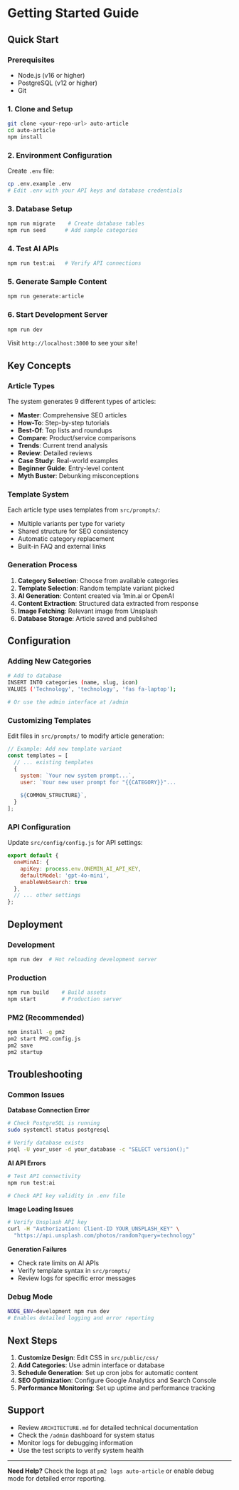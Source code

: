# Getting Started Guide

## Quick Start

### Prerequisites
- Node.js (v16 or higher)
- PostgreSQL (v12 or higher)
- Git

### 1. Clone and Setup
```bash
git clone <your-repo-url> auto-article
cd auto-article
npm install
```

### 2. Environment Configuration
Create `.env` file:
```bash
cp .env.example .env
# Edit .env with your API keys and database credentials
```

### 3. Database Setup
```bash
npm run migrate    # Create database tables
npm run seed      # Add sample categories
```

### 4. Test AI APIs
```bash
npm run test:ai   # Verify API connections
```

### 5. Generate Sample Content
```bash
npm run generate:article
```

### 6. Start Development Server
```bash
npm run dev
```

Visit `http://localhost:3000` to see your site!

## Key Concepts

### Article Types
The system generates 9 different types of articles:
- **Master**: Comprehensive SEO articles
- **How-To**: Step-by-step tutorials  
- **Best-Of**: Top lists and roundups
- **Compare**: Product/service comparisons
- **Trends**: Current trend analysis
- **Review**: Detailed reviews
- **Case Study**: Real-world examples
- **Beginner Guide**: Entry-level content
- **Myth Buster**: Debunking misconceptions

### Template System
Each article type uses templates from `src/prompts/`:
- Multiple variants per type for variety
- Shared structure for SEO consistency
- Automatic category replacement
- Built-in FAQ and external links

### Generation Process
1. **Category Selection**: Choose from available categories
2. **Template Selection**: Random template variant picked
3. **AI Generation**: Content created via 1min.ai or OpenAI
4. **Content Extraction**: Structured data extracted from response
5. **Image Fetching**: Relevant image from Unsplash
6. **Database Storage**: Article saved and published

## Configuration

### Adding New Categories
```bash
# Add to database
INSERT INTO categories (name, slug, icon) 
VALUES ('Technology', 'technology', 'fas fa-laptop');

# Or use the admin interface at /admin
```

### Customizing Templates
Edit files in `src/prompts/` to modify article generation:
```javascript
// Example: Add new template variant
const templates = [
  // ... existing templates
  {
    system: `Your new system prompt...`,
    user: `Your new user prompt for "{{CATEGORY}}"...
    
    ${COMMON_STRUCTURE}`,
  }
];
```

### API Configuration
Update `src/config/config.js` for API settings:
```javascript
export default {
  oneMinAI: {
    apiKey: process.env.ONEMIN_AI_API_KEY,
    defaultModel: 'gpt-4o-mini',
    enableWebSearch: true
  },
  // ... other settings
};
```

## Deployment

### Development
```bash
npm run dev  # Hot reloading development server
```

### Production
```bash
npm run build    # Build assets
npm start        # Production server
```

### PM2 (Recommended)
```bash
npm install -g pm2
pm2 start PM2.config.js
pm2 save
pm2 startup
```

## Troubleshooting

### Common Issues

**Database Connection Error**
```bash
# Check PostgreSQL is running
sudo systemctl status postgresql

# Verify database exists
psql -U your_user -d your_database -c "SELECT version();"
```

**AI API Errors**
```bash
# Test API connectivity
npm run test:ai

# Check API key validity in .env file
```

**Image Loading Issues**
```bash
# Verify Unsplash API key
curl -H "Authorization: Client-ID YOUR_UNSPLASH_KEY" \
  "https://api.unsplash.com/photos/random?query=technology"
```

**Generation Failures**
- Check rate limits on AI APIs
- Verify template syntax in `src/prompts/`
- Review logs for specific error messages

### Debug Mode
```bash
NODE_ENV=development npm run dev
# Enables detailed logging and error reporting
```

## Next Steps

1. **Customize Design**: Edit CSS in `src/public/css/`
2. **Add Categories**: Use admin interface or database
3. **Schedule Generation**: Set up cron jobs for automatic content
4. **SEO Optimization**: Configure Google Analytics and Search Console
5. **Performance Monitoring**: Set up uptime and performance tracking

## Support

- Review `ARCHITECTURE.md` for detailed technical documentation
- Check the `/admin` dashboard for system status
- Monitor logs for debugging information
- Use the test scripts to verify system health

---

**Need Help?** Check the logs at `pm2 logs auto-article` or enable debug mode for detailed error reporting.
